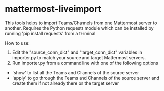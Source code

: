# mattermost-liveimport
This tools helps to import Teams/Channels from one Mattermost server to another.
Requires the Python requests module which can be installed by running 'pip install requests' from a terminal 

How to use:
1. Edit the "source_conn_dict" and "target_conn_dict" variables in importer.py to match your source and target Mattermost servers.
2. Run importer.py from a command line with one of the following options
  - 'show' to list all the Teams and Channels of the source server
  - 'apply' to go through the Teams and Channels of the source server and create them if not already there on the target server

